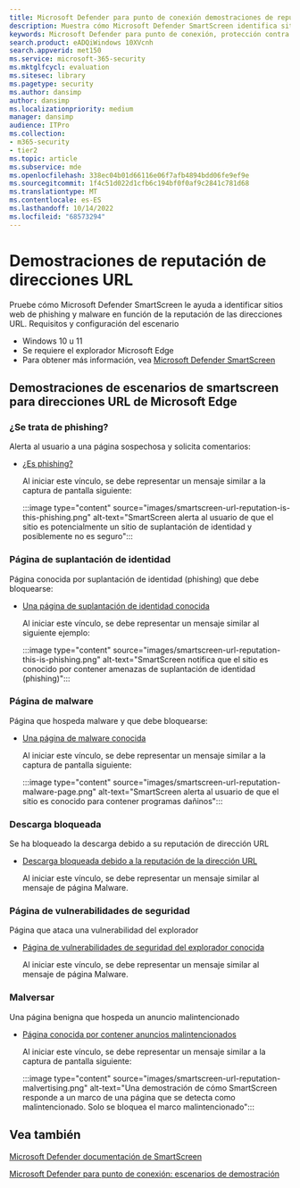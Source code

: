 ```yaml
---
title: Microsoft Defender para punto de conexión demostraciones de reputación de la dirección URL de SmartScreen
description: Muestra cómo Microsoft Defender SmartScreen identifica sitios web de phishing y malware en función de la reputación de las direcciones URL.
keywords: Microsoft Defender para punto de conexión, protección contra suplantación de identidad del sitio web, protección contra malware del sitio web, reputación de direcciones URL, demostración,
search.product: eADQiWindows 10XVcnh
search.appverid: met150
ms.service: microsoft-365-security
ms.mktglfcycl: evaluation
ms.sitesec: library
ms.pagetype: security
ms.author: dansimp
author: dansimp
ms.localizationpriority: medium
manager: dansimp
audience: ITPro
ms.collection:
- m365-security
- tier2
ms.topic: article
ms.subservice: mde
ms.openlocfilehash: 338ec04b01d66116e06f7afb4894bdd06fe9ef9e
ms.sourcegitcommit: 1f4c51d022d1cfb6c194bf0f0af9c2841c781d68
ms.translationtype: MT
ms.contentlocale: es-ES
ms.lasthandoff: 10/14/2022
ms.locfileid: "68573294"
---
```

# <a name="url-reputation-demonstrations"></a>Demostraciones de reputación de direcciones URL

Pruebe cómo Microsoft Defender SmartScreen le ayuda a identificar sitios web de phishing y malware en función de la reputación de las direcciones URL.
Requisitos y configuración del escenario

- Windows 10 u 11
- Se requiere el explorador Microsoft Edge
- Para obtener más información, vea [Microsoft Defender SmartScreen](/windows/security/threat-protection/microsoft-defender-smartscreen/microsoft-defender-smartscreen-overview)

## <a name="smartscreen-for-microsoft-edge-url-scenario-demonstrations"></a>Demostraciones de escenarios de smartscreen para direcciones URL de Microsoft Edge

### <a name="is-this-phishing"></a>¿Se trata de phishing?

Alerta al usuario a una página sospechosa y solicita comentarios:

- [¿Es phishing?](https://demo.smartscreen.msft.net/other/areyousure.html)

  Al iniciar este vínculo, se debe representar un mensaje similar a la captura de pantalla siguiente:

  :::image type="content" source="images/smartscreen-url-reputation-is-this-phishing.png" alt-text="SmartScreen alerta al usuario de que el sitio es potencialmente un sitio de suplantación de identidad y posiblemente no es seguro":::

### <a name="phishing-page"></a>Página de suplantación de identidad

Página conocida por suplantación de identidad (phishing) que debe bloquearse:

- [Una página de suplantación de identidad conocida](https://demo.smartscreen.msft.net/phishingdemo.html)

  Al iniciar este vínculo, se debe representar un mensaje similar al siguiente ejemplo:

  :::image type="content" source="images/smartscreen-url-reputation-this-is-phishing.png" alt-text="SmartScreen notifica que el sitio es conocido por contener amenazas de suplantación de identidad (phishing)":::

### <a name="malware-page"></a>Página de malware

Página que hospeda malware y que debe bloquearse:

- [Una página de malware conocida](https://demo.smartscreen.msft.net/other/malware.html)

  Al iniciar este vínculo, se debe representar un mensaje similar a la captura de pantalla siguiente:

  :::image type="content" source="images/smartscreen-url-reputation-malware-page.png" alt-text="SmartScreen alerta al usuario de que el sitio es conocido para contener programas dañinos":::

### <a name="blocked-download"></a>Descarga bloqueada

Se ha bloqueado la descarga debido a su reputación de dirección URL

- [Descarga bloqueada debido a la reputación de la dirección URL](https://demo.smartscreen.msft.net/download/malwaredemo/freevideo.exe)

  Al iniciar este vínculo, se debe representar un mensaje similar al mensaje de página Malware.

### <a name="exploit-page"></a>Página de vulnerabilidades de seguridad

Página que ataca una vulnerabilidad del explorador

- [Página de vulnerabilidades de seguridad del explorador conocida](https://demo.smartscreen.msft.net/other/exploit.html)

  Al iniciar este vínculo, se debe representar un mensaje similar al mensaje de página Malware.

### <a name="malvertising"></a>Malversar

Una página benigna que hospeda un anuncio malintencionado

- [Página conocida por contener anuncios malintencionados](https://demo.smartscreen.msft.net/other/exploit_frame.html)

  Al iniciar este vínculo, se debe representar un mensaje similar a la captura de pantalla siguiente:

  :::image type="content" source="images/smartscreen-url-reputation-malvertising.png" alt-text="Una demostración de cómo SmartScreen responde a un marco de una página que se detecta como malintencionado. Solo se bloquea el marco malintencionado":::

## <a name="see-also"></a>Vea también

[Microsoft Defender documentación de SmartScreen](/windows/security/threat-protection/microsoft-defender-smartscreen/microsoft-defender-smartscreen-overview)

[Microsoft Defender para punto de conexión: escenarios de demostración](defender-endpoint-demonstrations.md)
